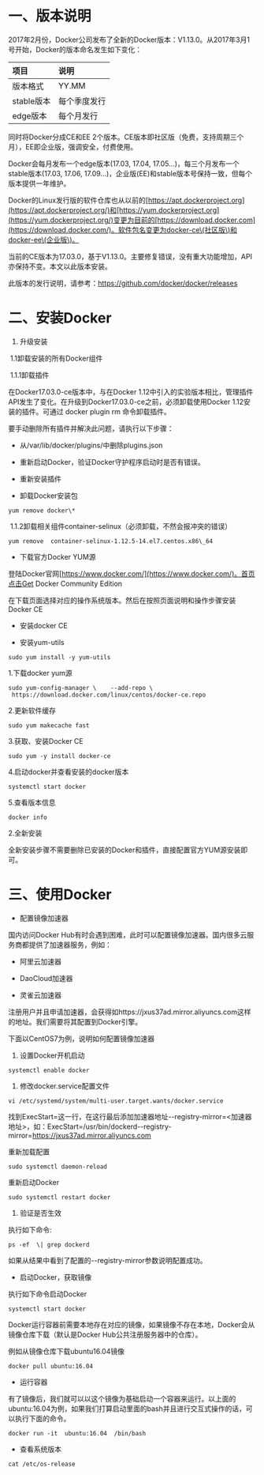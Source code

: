 # 一、版本说明

2017年2月份，Docker公司发布了全新的Docker版本：V1.13.0。从2017年3月1号开始，Docker的版本命名发生如下变化：

| **项目** | **说明** |
| :--- | :--- |
| 版本格式 | YY.MM |
| stable版本 | 每个季度发行 |
| edge版本 | 每个月发行 |

同时将Docker分成CE和EE 2个版本。CE版本即社区版（免费，支持周期三个月），EE即企业版，强调安全，付费使用。

Docker会每月发布一个edge版本\(17.03, 17.04, 17.05...\)，每三个月发布一个stable版本\(17.03, 17.06, 17.09...\)，企业版\(EE\)和stable版本号保持一致，但每个版本提供一年维护。

Docker的Linux发行版的软件仓库也从以前的[https://apt.dockerproject.org](https://apt.dockerproject.org/)和[https://yum.dockerproject.org](https://yum.dockerproject.org/)变更为目前的[https://download.docker.com](https://download.docker.com/)。软件包名变更为docker-ce\(社区版\)和docker-ee\(企业版\)。

当前的CE版本为17.03.0，基于V1.13.0。主要修复错误，没有重大功能增加，API亦保持不变。本文以此版本安装。

此版本的发行说明，请参考：https://github.com/docker/docker/releases



# 二、安装Docker

1. 升级安装

 1.1卸载安装的所有Docker组件

 1.1.1卸载插件

在Docker17.03.0-ce版本中，与在Docker 1.12中引入的实验版本相比，管理插件API发生了变化。在升级到Docker17.03.0-ce之前，必须卸载使用Docker 1.12安装的插件。可通过 docker plugin rm 命令卸载插件。

要手动删除所有插件并解决此问题，请执行以下步骤：

* 从/var/lib/docker/plugins/中删除plugins.json

* 重新启动Docker，验证Docker守护程序启动时是否有错误。

* 重新安装插件

* 卸载Docker安装包

```commandline
yum remove docker\*
```

 1.1.2卸载相关组件container-selinux（必须卸载，不然会报冲突的错误）

```commandline
yum remove  container-selinux-1.12.5-14.el7.centos.x86\_64
```


* 下载官方Docker YUM源

登陆Docker官网[https://www.docker.com/](https://www.docker.com/)。首页点击Get Docker Community Edition

在下载页面选择对应的操作系统版本。然后在按照页面说明和操作步骤安装Docker CE

* 安装docker CE

* 安装yum-utils

```commandline
sudo yum install -y yum-utils 
```


1.下载docker yum源

```commandline
sudo yum-config-manager \    --add-repo \     https://download.docker.com/linux/centos/docker-ce.repo
```


2.更新软件缓存

```commandline
sudo yum makecache fast
```


3.获取、安装Docker CE

```commandline
sudo yum -y install docker-ce
```


4.启动docker并查看安装的docker版本

```commandline
systemctl start docker
```


5.查看版本信息

```commandline
docker info
``` 


2.全新安装

全新安装步骤不需要删除已安装的Docker和插件，直接配置官方YUM源安装即可。


# 三、使用Docker

* 配置镜像加速器

国内访问Docker Hub有时会遇到困难，此时可以配置镜像加速器。国内很多云服务商都提供了加速器服务，例如：

* 阿里云加速器

* DaoCloud加速器

* 灵雀云加速器

注册用户并且申请加速器，会获得如https://jxus37ad.mirror.aliyuncs.com这样的地址。我们需要将其配置到Docker引擎。



下面以CentOS7为例，说明如何配置镜像加速器

1. 设置Docker开机启动

```commandline
systemctl enable docker
```


1. 修改docker.service配置文件

```commandline
vi /etc/systemd/system/multi-user.target.wants/docker.service
```

找到ExecStart=这一行，在这行最后添加加速器地址--registry-mirror=&lt;加速器地址&gt;，如：ExecStart=/usr/bin/dockerd--registry-mirror=https://jxus37ad.mirror.aliyuncs.com 



重新加载配置

```commandline
sudo systemctl daemon-reload
```

重新启动Docker

```commandline
sudo systemctl restart docker
```


1. 验证是否生效

执行如下命令:

```commandline
ps -ef  \| grep dockerd
```

如果从结果中看到了配置的--registry-mirror参数说明配置成功。
  


* 启动Docker，获取镜像

执行如下命令启动Docker

```commandline
systemctl start docker
```

Docker运行容器前需要本地存在对应的镜像，如果镜像不存在本地，Docker会从镜像仓库下载（默认是Docker Hub公共注册服务器中的仓库）。

例如从镜像仓库下载ubuntu16.04镜像

```commandline
docker pull ubuntu:16.04
```

* 运行容器

有了镜像后，我们就可以以这个镜像为基础启动一个容器来运行。以上面的ubuntu:16.04为例，如果我们打算启动里面的bash并且进行交互式操作的话，可以执行下面的命令。

```
docker run -it  ubuntu:16.04  /bin/bash
```


* 查看系统版本

```
cat /etc/os-release
```




